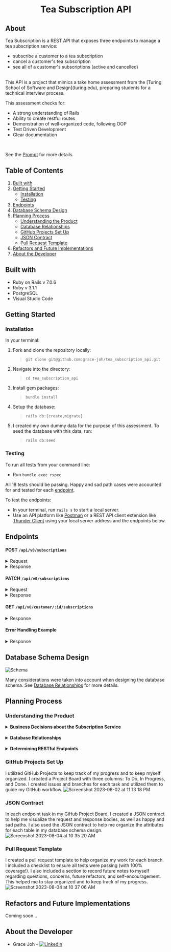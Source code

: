 <!-- insert image ![]() -->
<h1 align="center">Tea Subscription API</h1>

## About

Tea Subscription is a REST API that exposes three endpoints to manage a tea subscription service:
* subscribe a customer to a tea subscription
* cancel a customer's tea subscription
* see all of a customer's subscriptions (active and cancelled)

</br>
This API is a project that mimics a take home assessment from the [Turing School of Software and Design](turing.edu), preparing students for a technical interview process. 

This assessment checks for:
* A strong understanding of Rails
* Ability to create restful routes
* Demonstration of well-organized code, following OOP
* Test Driven Development
* Clear documentation

</br>

See the [Prompt](https://mod4.turing.edu/projects/take_home/take_home_be) for more details.

## Table of Contents

1. [Built with](#built-with)
1. [Getting Started](#getting-started)
    * [Installation](#installation)
    * [Testing](#testing)
1. [Endpoints](#endpoints)
1. [Database Schema Design](#database-schema-design)
1. [Planning Process](#planning-process)
    * [Understanding the Product](#understanding-the-product)
    * [Database Relationships](#database-relationships)
    * [GitHub Projects Set Up](#github-projects-set-up)
    * [JSON Contract](#json-contract)
    * [Pull Request Template](#pull-request-template)
1. [Refactors and Future Implementations](#refactors-and-future-implementations)
1. [About the Developer](#about-the-developer)

## Built with

* Ruby on Rails v 7.0.6
* Ruby v 3.1.1
* PostgreSQL
* Visual Studio Code

## Getting Started

### Installation

In your terminal:
1. Fork and clone the repository locally: 
    > `git clone git@github.com:grace-joh/tea_subscription_api.git`
1. Navigate into the directory:
    > `cd tea_subscription_api`
1. Install gem packages: 
    > `bundle install`
1. Setup the database:
    > `rails db:{create,migrate}`
1. I created my own dummy data for the purpose of this assessment. To seed the database with this data, run:
    > `rails db:seed`

### Testing

To run all tests from your command line:
* Run `bundle exec rspec`

All 18 tests should be passing. Happy and sad path cases were accounted for and tested for each [endpoint](##endpoints).

To test the endpoints:
* In your terminal, run `rails s` to start a local server.
* Use an API platform like [Postman](https://app.getpostman.com/run-collection/26085409-1cb627ef-d500-4f6f-b849-9b655205c7ed?action=collection%2Ffork&collection-url=entityId%3D26085409-1cb627ef-d500-4f6f-b849-9b655205c7ed%26entityType%3Dcollection%26workspaceId%3Df402ed1d-531c-4451-ad21-b6367689bff9) or a REST API client extension like [Thunder Client](https://www.thunderclient.io/) using your local server address and the endpoints below.

## Endpoints
#### POST `/api/v0/subscriptions`
  <details><summary>Request</summary>

  ```json
    {
      "customer_id": "1",
      "tea_id": "1",
      "subscription_id": "1"
    }
  ```
  </details>
  <details><summary>Response</summary>

  Status 200 OK
  ```json
    {
      "data": {
        "type": "customer_tea_subscription",
        "id": "1",
        "attributes": {
          "customer_id": 1,
          "tea_id": 1,
          "subscription_id": 1,
          "status": "active"
        }
      }
    }
  ```
  </details>

  #### PATCH `/api/v0/subscriptions`
  <details><summary>Request</summary>

  ```json
    {
      "customer_id": "1",
      "tea_id": "1",
      "subscription_id": "1"
    }
  ```
  </details>
  <details><summary>Response</summary>
  
  Status 200 OK

  ```json
    {
      "data": {
        "type": "customer_tea_subscription",
        "id": "1",
        "attributes": {
          "customer_id": 1,
          "tea_id": 1,
          "subscription_id": 1,
          "status": "cancelled"
        }
      }
    }
  ```
  </details>
  
  #### GET `/api/v0/customer/:id/subscriptions`
  <details><summary>Response</summary>
  
  Status 200 OK

  ```json
    {
      "data": {
        "type": "customer",
        "id": 1,
        "attributes": {
          "first_name": "1",
          "last_name": "1",
          "email": "1",
          "street_address": "active",
          "city": "1",
          "state": "1",
          "zip": "1"
          "customer_tea_subscriptions": [
            {
                "id":  1,
                "customer_id": 1,
                "tea_id": 1,
                "subscription_id": 1,
                "status": "active" 
            },
            {
                "id":  2,
                "customer_id": 1,
                "tea_id": 2,
                "subscription_id": 2,
                "status": "cancelled" 
            },
            ... 
          ]
        }
      }
    }
  ```
  </details>

  #### Error Handling Example
  <details><summary>Response</summary>
  Status 404 Not Found

  ```json
    {
      "errors": [
        {
          "status": "404",
          "title":  "Customer not found",
          "detail": "The customer with id -1 does not exist."
        }
      ]
    }
  ```
  </details>


## Database Schema Design
![Schema](https://github.com/grace-joh/tea_subscription_api/assets/105441393/ddd2010e-173d-4674-a751-c00b2c52ad06)

Many considerations were taken into account when designing the database schema. See [Database Relationships](#database-relationships) for more details.

## Planning Process

### Understanding the Product

<details>
  <summary style="font-weight: 700;"> Business Decisions about the Subscription Service</summary>
  Before building my database and API endpoints, I took several factors of a tea subscription service into consideration. I had many initial questions:

  - What kind of subscriptions do the business provide?
    - Is it a single tea, a set of multiple teas, or different teas every delivery? And the amount of tea? 
    - Is there a variety of options for subscription by frequency (how often tea is delivered) or by plan length (every month for __ number of months)?
    - Is price determined by tea or by subscription frequency?
  - Are tea subscriptions set by the business or will users be able to customize their subscription?
  
  I considered the above from a business perspective, but ultimately decided on a streamlined product from a developer perspective to create a MVP (minimum viable product).
  - Each subscription "box" comes with 3 oz of a single tea or an assorted tea set (decided by the business) of three teas, 1 oz each.
  - Monthly subscriptions will be available by plan length.
    - Plan A: 3 Months at $16/month
    - Plan B: 6 Months at $15/month
    - Plan C: 12 Months at $12/month
  - Price
    - For the MVP, the price of the subscription will be determined by plan as listed above
    - For beyond the MVP, I would like to implement the following:
      - The price of a single tea subscription will be determined by tea per ounce.
      - The price of a tea assortment will be set by the business.
    
Making these "business" decisions first helped me to start with a focused product to build my database and endpoints.

### Database Relationships
</details>
</br>
<details>
  <summary style="font-weight: 700;">Database Relationships</summary>
  Next, I considered the relationships between Tea, Customer, and Subscription. 
  </br>
  First, I drew a plan for a many-to-many relationship between teas and subscriptions so that a subscription could consist of many teas. In addition, subscriptions and customers would also be a many-to-many relationship so that a customer could have many subscriptions, and thus with many teas to be subscribed to under a single subscription.

![Screenshot 2023-08-02 at 9 53 33 PM](https://github.com/grace-joh/tea_subscription_api/assets/105441393/af45bb25-6d6b-4edb-9d74-6367d7f583dd)


  However, the above option felt overengineered for user customization in this case where the subscription service by tea and plan length are predetermined by the business decisions above. So I considered a simple design with the Tea and Customer tables having a many-to-many relationship with Subscription as the joins table between the two. 

![Screenshot 2023-08-02 at 9 55 55 PM](https://github.com/grace-joh/tea_subscription_api/assets/105441393/988c7347-dc08-49b3-aca8-c7e677c0cbb8)

  When considering my endpoints and HTTP requests for this design, I imagined that it would require the subscription attributes, like frequency and price, to be sent in the request body. This would be a lot of information to send in the request body, and I wanted to keep the request body as minimal as possible. So then, I considered a third option to create a table for the predetermined subscription plans. Then teas and subscriptions would have a many-to-many relationship, and then the join table could have a many-to-many relationship with customers.

![Screenshot 2023-08-03 at 9 42 41 AM](https://github.com/grace-joh/tea_subscription_api/assets/105441393/bada4aeb-54e5-4ea3-a740-913046eaf61b)

  After second look in this database design, the two join tables felt repetitive. I reduced the design to have a single join table between the three tables: Tea, Customer, and Subscription. 
  This would allow for a customer to have many subscriptions, and a subscription to have many teas. Another advantange is that the subscription attributes, like frequency and price, would be stored in the subscription table. This would allow for a minimal request body for the POST and PATCH requests. A disadvantage, however, was that in the JSON response for all the requests, only the tea id and subscription ids would be returned. I would like to add tea and subscription attributes in a future refactor.

![Screenshot 2023-08-03 at 9 43 55 AM](https://github.com/grace-joh/tea_subscription_api/assets/105441393/8be3dec4-c9d3-4139-b458-d5943f3cba2a)

</details>
</br>
<details>
  <summary style="font-weight: 700;">Determining RESTful Endpoints</summary>
  The three required endpoints are: 
  - Subscribe a customer to a tea subscription
  - Cancel a customer’s tea subscription (cancelled status)
  - See all of a customer’s subsciptions (active and cancelled)

  My initial thoughts and questions:
  - The required endpoints can be routed to a single Subscriptions Controller with the verbs: POST, PATCH, and GET. 
  - Subscriptions should be included in the URI path as it is what is being created, updated, and read.
  - Could subscriptions be nested under user or tea? Should user id and/or be sent via the URI path -> through the request body?
  
  Brainstorming URI endpoint options:
  1. Subscription -> `/api/v0/subscriptions`
    - POST and PATCH requests would send customer id and tea id in the request body
    - GET request for all a customer's subscriptions would require customer id as a query parameter -> Nope!
  1. Subscription via Customer -> `/api/v0/customer/:id/subscriptions`
    - POST and PATCH requests would send tea id in the request body
    - GET request for all a customer's subscriptions indicate customer id in the URI path
  1. Subscription via Tea -> `/api/v0/tea/:id/subscriptions`
    - POST and PATCH requests would send customer id in the request body
    - GET request for all a customer's subscriptions would require customer id as a query parameter -> Nope!

  I opted for a combination of Option 2 and 3, considering all three API endpoints (particularly the GET request) require a customer's id.
</details>

### GitHub Projects Set Up
I utilized GitHub Projects to keep track of my progress and to keep myself organized. I created a Project Board with three columns: To Do, In Progress, and Done. I created issues and branches for each task and utilized them to guide my GitHub workflow.
![Screenshot 2023-08-02 at 11 13 18 PM](https://github.com/grace-joh/tea_subscription_api/assets/105441393/67261c45-7601-4feb-96cd-865999707a4a)


### JSON Contract
In each endpoint task in my GiHub Project Board, I created a JSON contract to help me visualize the request and response bodies, as well as happy and sad paths. I also used the JSON contract to help me organize the attributes for each table in my database schema design.
![Screenshot 2023-08-04 at 10 35 20 AM](https://github.com/grace-joh/tea_subscription_api/assets/105441393/d05c2e41-aa6f-4af1-855e-83a3ce11047a)


### Pull Request Template
I created a pull request template to help organize my work for each branch. I included a checklist to ensure all tests were passing (with 100% coverage!). I also included a section to record future notes to myself regarding questions, concerns, future refactors, and self-encouragement. This helped me to stay organized and to keep track of my progress.
![Screenshot 2023-08-04 at 10 37 06 AM](https://github.com/grace-joh/tea_subscription_api/assets/105441393/7f3a3855-7390-4f8d-8f92-78ae9633651b)



## Refactors and Future Implementations
Coming soon...

## About the Developer

* Grace Joh - [![LinkedIn](https://img.shields.io/badge/LinkedIn-0077B5?style=for-the-badge&logo=linkedin&logoColor=white)](https://linkedin.com/in/grace-joh)


